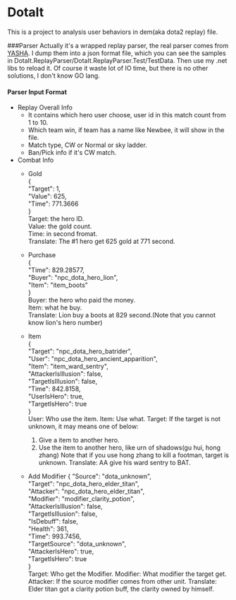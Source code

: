 DotaIt
======
This is a project to analysis user behaviors in dem(aka dota2 replay) file.


###Parser
Actually it's a wrapped replay parser, the real parser comes from [YASHA](https://github.com/dotabuff/yasha). I dump them into a json format file, which you can see the samples in DotaIt.ReplayParser/DotaIt.ReplayParser.Test/TestData. Then use my .net libs to reload it. Of course it waste lot of IO time, but there is no other solutions, I don't know GO lang.

####  Parser Input Format
  - Replay Overall Info
    - It contains which hero user choose, user id in this match count from 1 to 10.
    - Which team win, if team has a name like Newbee, it will show in the file.
    - Match type, CW or Normal or sky ladder.
    - Ban/Pick info if it's CW match.
  - Combat Info
    - Gold  
      {   
        "Target": 1,  
        "Value": 625,  
        "Time": 771.3666  
      }  
      Target: the hero ID.  
      Value: the gold count.  
      Time: in second fromat.  
      Translate: The #1 hero get 625 gold at 771 second.

    - Purchase  
      {  
        "Time": 829.28577,  
        "Buyer": "npc_dota_hero_lion",  
        "Item": "item_boots"  
      }  
      Buyer: the hero who paid the money.  
      Item: what he buy.  
      Translate: Lion buy a boots at 829 second.(Note that you cannot know lion's hero number)
      
    - Item  
      {  
        "Target": "npc_dota_hero_batrider",  
        "User": "npc_dota_hero_ancient_apparition",  
        "Item": "item_ward_sentry",  
        "AttackerIsIllusion": false,  
        "TargetIsIllusion": false,  
        "Time": 842.8158,  
        "UserIsHero": true,  
        "TargetIsHero": true  
      }  
      User: Who use the item.
      Item: Use what.
      Target: If the target is not unknown, it may means one of below:
      1. Give a item to another hero.
      2. Use the item to another hero, like urn of shadows(gu hui, hong zhang)
      Note that if you use hong zhang to kill a  footman, target is unknown.
      Translate: AA give his ward sentry to BAT.
      
    - Add Modifier
      { 
        "Source": "dota_unknown",  
        "Target": "npc_dota_hero_elder_titan",  
        "Attacker": "npc_dota_hero_elder_titan",  
        "Modifier": "modifier_clarity_potion",  
        "AttackerIsIllusion": false,  
        "TargetIsIllusion": false,  
        "IsDebuff": false,  
        "Health": 361,  
        "Time": 993.7456,  
        "TargetSource": "dota_unknown",  
        "AttackerIsHero": true,  
        "TargetIsHero": true  
      }  
      Target: Who get the Modifier.
      Modifier: What modifier the target get.
      Attacker: If the source modifier comes from other unit. 
      Translate: Elder titan got a clarity potion buff, the clarity owned by himself.
      


